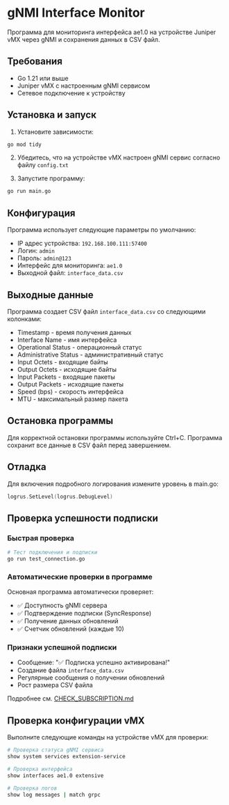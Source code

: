 # gNMI Interface Monitor

Программа для мониторинга интерфейса ae1.0 на устройстве Juniper vMX через gNMI и сохранения данных в CSV файл.

## Требования

- Go 1.21 или выше
- Juniper vMX с настроенным gNMI сервисом
- Сетевое подключение к устройству

## Установка и запуск

1. Установите зависимости:
```bash
go mod tidy
```

2. Убедитесь, что на устройстве vMX настроен gNMI сервис согласно файлу `config.txt`

3. Запустите программу:
```bash
go run main.go
```

## Конфигурация

Программа использует следующие параметры по умолчанию:
- IP адрес устройства: `192.168.100.111:57400`
- Логин: `admin`
- Пароль: `admin@123`
- Интерфейс для мониторинга: `ae1.0`
- Выходной файл: `interface_data.csv`

## Выходные данные

Программа создает CSV файл `interface_data.csv` со следующими колонками:
- Timestamp - время получения данных
- Interface Name - имя интерфейса
- Operational Status - операционный статус
- Administrative Status - административный статус
- Input Octets - входящие байты
- Output Octets - исходящие байты
- Input Packets - входящие пакеты
- Output Packets - исходящие пакеты
- Speed (bps) - скорость интерфейса
- MTU - максимальный размер пакета

## Остановка программы

Для корректной остановки программы используйте Ctrl+C. Программа сохранит все данные в CSV файл перед завершением.

## Отладка

Для включения подробного логирования измените уровень в main.go:
```go
logrus.SetLevel(logrus.DebugLevel)
```

## Проверка успешности подписки

### Быстрая проверка
```bash
# Тест подключения и подписки
go run test_connection.go
```

### Автоматические проверки в программе
Основная программа автоматически проверяет:
- ✅ Доступность gNMI сервера
- ✅ Подтверждение подписки (SyncResponse)
- ✅ Получение данных обновлений
- ✅ Счетчик обновлений (каждые 10)

### Признаки успешной подписки
- Сообщение: "✅ Подписка успешно активирована!"
- Создание файла `interface_data.csv`
- Регулярные сообщения о получении обновлений
- Рост размера CSV файла

Подробнее см. [CHECK_SUBSCRIPTION.md](CHECK_SUBSCRIPTION.md)

## Проверка конфигурации vMX

Выполните следующие команды на устройстве vMX для проверки:

```bash
# Проверка статуса gNMI сервиса
show system services extension-service

# Проверка интерфейса
show interfaces ae1.0 extensive

# Проверка логов
show log messages | match grpc
```
